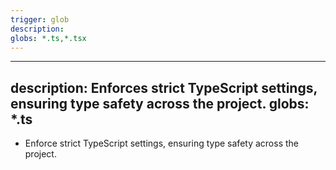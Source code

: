 ```yaml
---
trigger: glob
description:
globs: *.ts,*.tsx
---
```

---
description: Enforces strict TypeScript settings, ensuring type safety across the project.
globs: *.ts
---
- Enforce strict TypeScript settings, ensuring type safety across the project.
